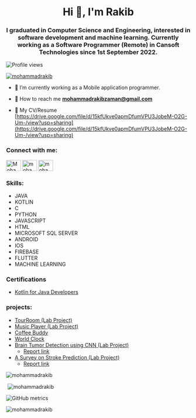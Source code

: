 <h1 align="center">Hi 👋, I'm Rakib</h1>
<h3 align="center">I graduated in Computer Science and Engineering, interested in software development and machine learning. Currently working
as a Software Programmer (Remote) in Cansoft Technologies since 1st September 2022.</h3>

![Profile views](https://gpvc.arturio.dev/mohammadrakib)

<p align="left"> <a href="https://github.com/ryo-ma/github-profile-trophy"><img src="https://github-profile-trophy.vercel.app/?username=mohammadrakib" alt="mohammadrakib" /></a> </p>

- 🏢 I’m currently working as a Mobile application programmer.

- 📧 How to reach me **mohammadrakibzaman@gmail.com**

- 📃 My CV/Resume [https://drive.google.com/file/d/15kfUkve0apmDfumVPU3JobeM-O2G-Um-/view?usp=sharing](https://drive.google.com/file/d/15kfUkve0apmDfumVPU3JobeM-O2G-Um-/view?usp=sharing)

<h3 align="left">Connect with me:</h3>
<p align="left">
<a href="https://discordapp.com/users/621995830651518986/" target="blank"><img align="center" src="https://raw.githubusercontent.com/rahuldkjain/github-profile-readme-generator/master/src/images/icons/Social/discord.svg" alt="Mohammad Rakib#8615" height="30" width="40" /></a>
<a href="https://www.facebook.com/mohammad.rakib.71868964" target="blank"><img align="center" src="https://raw.githubusercontent.com/rahuldkjain/github-profile-readme-generator/master/src/images/icons/Social/facebook.svg" alt="mohammad rakib" height="30" width="40" /></a>
<a href="https://www.linkedin.com/in/mohammad-rakib-481487185/" target="blank"><img align="center" src="https://raw.githubusercontent.com/rahuldkjain/github-profile-readme-generator/master/src/images/icons/Social/linked-in-alt.svg" alt="mohammad rakib" height="30" width="40" /></a>
</p>

<h3 align="left">Skills:</h3>

- JAVA
- KOTLIN
- C
- PYTHON
- JAVASCRIPT
- HTML
- MICROSOFT SQL SERVER
- ANDROID
- IOS
- FIREBASE
- FLUTTER
- MACHINE LEARNING

### Certifications

- [Kotlin for Java Developers](https://www.coursera.org/account/accomplishments/certificate/NFGR4MEUUGTS)

### projects:

- [TourRoom (Lab Project)](https://github.com/MohammadRakib/TourRoom.git)
- [Music Player (Lab Project)](https://github.com/MohammadRakib/MusicPlayer.git)
- [Coffee Buddy](https://github.com/MohammadRakib/coffeeBuddy.git)
- [World Clock](https://github.com/MohammadRakib/WorldClock-Flutter.git)
- [Brain Tumor Detection using CNN (Lab Project)](https://github.com/Drubojit/Brain-Tumor-Detection-using-CNN.git)
  - [Report link](https://www.slideshare.net/MohammadRakib8/brain-tumor-detection-using-cnn)
- [A Survey on Stroke Prediction (Lab Project)](https://github.com/Drubojit/Heart-Stroke-Prediction.git)
  - [Report link](https://www.slideshare.net/MohammadRakib8/a-survey-on-stroke-prediction)

<p><img src="https://github-readme-stats.vercel.app/api/top-langs?username=mohammadrakib&show_icons=true&locale=en&layout=compact" alt="mohammadrakib" /></p>
 
<p>&nbsp;<img align="center" src="https://github-readme-stats.vercel.app/api?username=mohammadrakib&show_icons=true&locale=en" alt="mohammadrakib" /></p>

![GitHub metrics](https://metrics.lecoq.io/mohammadrakib)

<p><img align="center" src="https://github-readme-streak-stats.herokuapp.com/?user=mohammadrakib&" alt="mohammadrakib" /></p>
